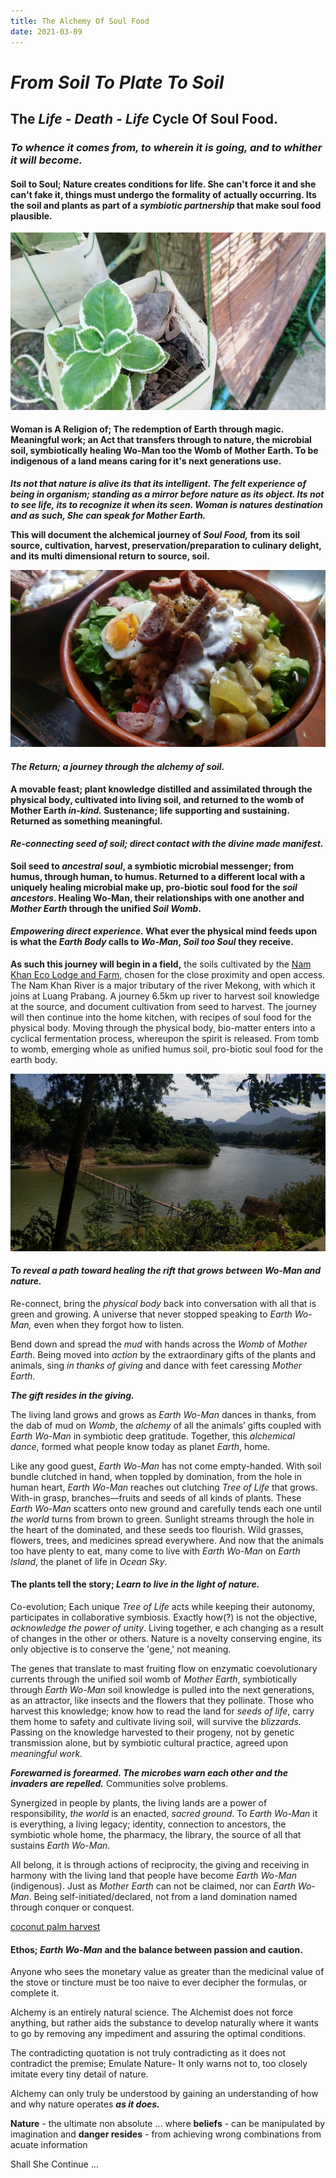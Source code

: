 ```yaml
---
title: The Alchemy Of Soul Food
date: 2021-03-09
---
```


# *From Soil To Plate To Soil*

## The *Life - Death - Life* Cycle Of Soul Food.

### *To whence it comes from, to wherein it is going, and to whither it will become.*

#### Soil to Soul; Nature creates conditions for life. She can't force it and she can't fake it, things must undergo the formality of actually occurring. Its the soil and plants as part of a *symbiotic partnership* that make soul food plausible.

![Growing Green](./soilToSoulFoodImages/frogPot.jpg)

#### Woman is A Religion of; The redemption of Earth through magic. Meaningful work; an Act that transfers through to nature, the microbial soil, symbiotically healing Wo-Man too the Womb of Mother Earth. To be indigenous of a land means caring for it's next generations use.

***Its not that nature is alive its that its intelligent. The felt experience of being in organism; standing as a mirror before nature as its object. Its not to see life, its to recognize it when its seen. Woman is natures destination and as such, She can speak for Mother Earth.***

**This will document the alchemical journey of *Soul Food,* from its soil source, cultivation, harvest, preservation/preparation to culinary delight, and its multi dimensional return to source, soil.**

![Soul Food](./soilToSoulFoodImages/soulFood01.jpg)

#### *The Return; a journey through the alchemy of soil.*

**A movable feast; plant knowledge distilled and assimilated through the physical body, cultivated into living soil, and returned to the womb of Mother Earth *in-kind.* Sustenance; life supporting and sustaining. Returned as something meaningful.**

#### *Re-connecting seed of soil; direct contact with the divine made manifest.*

**Soil seed to *ancestral soul*, a symbiotic microbial messenger; from humus, through human, to humus. Returned to a different local with a uniquely healing microbial make up, pro-biotic soul food for the *soil ancestors*. Healing Wo-Man, their relationships with one another and *Mother Earth* through the unified *Soil Womb*.**

#### *Empowering direct experience.* What ever the physical mind feeds upon is what the *Earth Body* calls to *Wo-Man*, *Soil too Soul* they receive.

**As such this journey will begin in a field,** the soils cultivated by the [Nam Khan Eco Lodge and Farm,](https://www.namkhanecolodge.com/) chosen for the close proximity and open access. The Nam Khan River is a major tributary of the river Mekong, with which it joins at Luang Prabang. A journey 6.5km up river to harvest soil knowledge at the source, and document cultivation from seed to harvest. The journey will then continue into the home kitchen, with recipes of soul food for the physical body. Moving through the physical body, bio-matter enters into a cyclical fermentation process, whereupon the spirit is released. From tomb to womb, emerging whole as unified humus soil, pro-biotic soul food for the earth body.

![Nam Khan River](./soilToSoulFoodImages/bambooBridgeNamKhan01.jpg)

#### *To reveal a path toward healing the rift that grows between Wo-Man and nature.*

Re-connect, bring the *physical body* back into conversation with all that is green and growing. A universe that never stopped speaking to *Earth Wo-Man,* even when they forgot how to listen.

Bend down and spread the *mud* with hands across the *Womb* of *Mother Earth.* Being moved into *action* by the extraordinary gifts of the plants and animals, sing *in thanks of giving* and dance with feet caressing *Mother Earth.*

***The gift resides in the giving.***

The living land grows and grows as *Earth Wo-Man* dances in thanks, from the dab of mud on *Womb*, the *alchemy* of all the animals’ gifts coupled with *Earth Wo-Man* in symbiotic deep gratitude. Together, this *alchemical dance*, formed what people know today as planet *Earth*, home.

Like any good guest, *Earth Wo-Man* has not come empty-handed. With soil bundle clutched in hand, when toppled by domination, from the hole in human heart, *Earth Wo-Man* reaches out clutching *Tree of Life* that grows. With-in grasp, branches—fruits and seeds of all kinds of plants. These *Earth Wo-Man* scatters onto new ground and carefully tends each one until *the world* turns from brown to green. Sunlight streams through the hole in the heart of the dominated, and these seeds too flourish. Wild grasses, flowers, trees, and medicines spread everywhere. And now that the animals too have plenty to eat, many come to live with *Earth Wo-Man* on *Earth Island*, the planet of life in *Ocean Sky*.

#### The plants tell the story; *Learn to live in the light of nature.*

Co-evolution; Each unique *Tree of Life* acts while keeping their autonomy, participates in collaborative symbiosis. Exactly how(?) is not the objective, *acknowledge the power of unity*. Living together, e ach changing as a result of changes in the other or others. Nature is a novelty conserving engine, its only objective is to conserve the 'gene,' not meaning.

The genes that translate to mast fruiting flow on enzymatic coevolutionary currents through the unified soil womb of *Mother Earth*, symbiotically through *Earth Wo-Man* soil knowledge is pulled into the next generations, as an attractor, like insects and the flowers that they pollinate. Those who harvest this knowledge; know how to read the land for *seeds of life*, carry them home to safety and cultivate living soil, will survive the *blizzards.* Passing on the knowledge harvested to their progeny, not by genetic transmission alone, but by symbiotic cultural practice, agreed upon *meaningful work.*

***Forewarned is forearmed. The microbes warn each other and the invaders are repelled.*** Communities solve problems.

Synergized in people by plants, the living lands are a power of responsibility, *the world* is an enacted, *sacred ground*. To *Earth Wo-Man* it is everything, a living legacy; identity, connection to ancestors, the symbiotic whole home, the pharmacy, the library, the source of all that sustains *Earth Wo-Man*.

All belong, it is through actions of reciprocity, the giving and receiving in harmony with the living land that people have become *Earth Wo-Man* (indigenous). Just as *Mother Earth* can not be claimed, nor can *Earth Wo-Man*. Being self-initiated/declared, not from a land domination named through conquer or conquest.

[coconut palm harvest](./soilToSoulFoodImages/coconutPalmHarvest.jpg)

#### Ethos; *Earth Wo-Man* and the balance between passion and caution.

Anyone who sees the monetary value as greater than the medicinal value of the stove or tincture must be too naive to ever decipher the formulas, or complete it.

Alchemy is an entirely natural science. The Alchemist does not force anything, but rather aids the substance to develop naturally where it wants to go by removing any impediment and assuring the optimal conditions.

The contradicting quotation is not truly contradicting as it does not contradict the premise; Emulate Nature- It only warns not to, too closely imitate every tiny detail of nature.

Alchemy can only truly be understood by gaining an understanding of how and why nature operates ***as it does.***

**Nature** - the ultimate non absolute ... where
**beliefs** - can be manipulated by imagination and
**danger resides** - from achieving wrong combinations from acuate information

Shall She Continue ...
